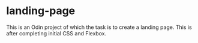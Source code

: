 # landing-page

This is an Odin project of which the task is to create a landing page. This is after completing initial CSS and
Flexbox.
